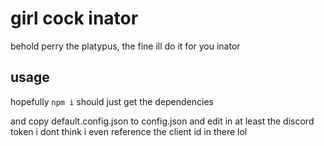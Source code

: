 # girl cock inator

behold perry the platypus, the fine ill do it for you inator

## usage

hopefully `npm i` should just get the dependencies

and copy default.config.json to config.json and edit in at least the discord
token i dont think i even reference the client id in there lol